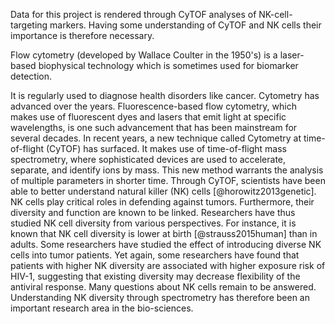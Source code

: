 Data for this project is rendered through CyTOF analyses of NK-cell-targeting
markers. Having some understanding of CyTOF and NK cells their importance is
therefore necessary.

Flow cytometry (developed by Wallace Coulter in the 1950's) is a laser-based
biophysical technology which is sometimes used for biomarker detection.
<!-- TODO (CLARIFY?)
In the end, what does it measure?
In other words, what do we have in data?
We have real values.  What do they mean?
-->
It is regularly used to diagnose health disorders like cancer. Cytometry has
advanced over the years. Fluorescence-based flow cytometry, which makes use of
fluorescent dyes and lasers that emit light at specific wavelengths, is one
such advancement that has been mainstream for several decades. In recent years,
a new technique called Cytometry at time-of-flight (CyTOF) has surfaced. It
makes use of time-of-flight mass spectrometry, where sophisticated devices are
used to accelerate, separate, and identify ions by mass. This new method
warrants the analysis of multiple parameters in shorter time.  Through CyTOF,
scientists have been able to better understand natural killer (NK) cells
[@horowitz2013genetic]. NK cells play critical roles in defending against
tumors. Furthermore, their diversity and function are known to be linked.
Researchers have thus studied NK cell diversity from various perspectives.  For
instance, it is known that NK cell diversity is lower at birth
[@strauss2015human] than in adults. Some researchers have studied the effect of
introducing diverse NK cells into tumor patients. Yet again, some researchers
have found that patients with higher NK diversity are associated with higher
exposure risk of HIV-1, suggesting that existing diversity may decrease
flexibility of the antiviral response. Many questions about NK cells remain to
be answered. Understanding NK diversity through spectrometry has therefore been
an important research area in the bio-sciences.

<!-- TODO (Compare existing methods)
- very nice paragraph! but we need to explain the existing statistical methods
  for cytof data and why the existing methods are not enough for our purpose.
  Existing methods are in Katy's write-up of existing methods.
    - see: Natural_Killer_Cells_for_PeterThall_revised_references.pdf
- We may shorten the following subsections on IBP and move them to the next section "Probability Model".
-->
